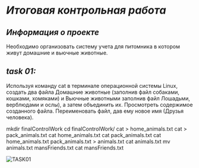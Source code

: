 # *Итоговая контрольная работа*

## *Информация о проекте*

Необходимо организовать систему учета для питомника в котором живут
домашние и вьючные животные.

## *task 01:*

Используя команду cat в терминале операционной системы Linux, создать
два файла Домашние животные (заполнив файл собаками, кошками,
хомяками) и Вьючные животными заполнив файл Лошадьми, верблюдами и
ослы), а затем объединить их. Просмотреть содержимое созданного файла.
Переименовать файл, дав ему новое имя (Друзья человека).

mkdir finalControlWork
cd finalControlWork/
cat > home_animals.txt
cat > pack_animals.txt
cat home_animals.txt
cat pack_animals.txt
cat home_animals.txt pack_animals.txt > animals.txt
cat animals.txt
mv animals.txt mansFriends.txt
cat mansFriends.txt

![TASK01](https://drive.google.com/file/d/10UVMvF4VIH66DY1jXXhGOjI_kqv-3RgU/view?usp=sharing)

